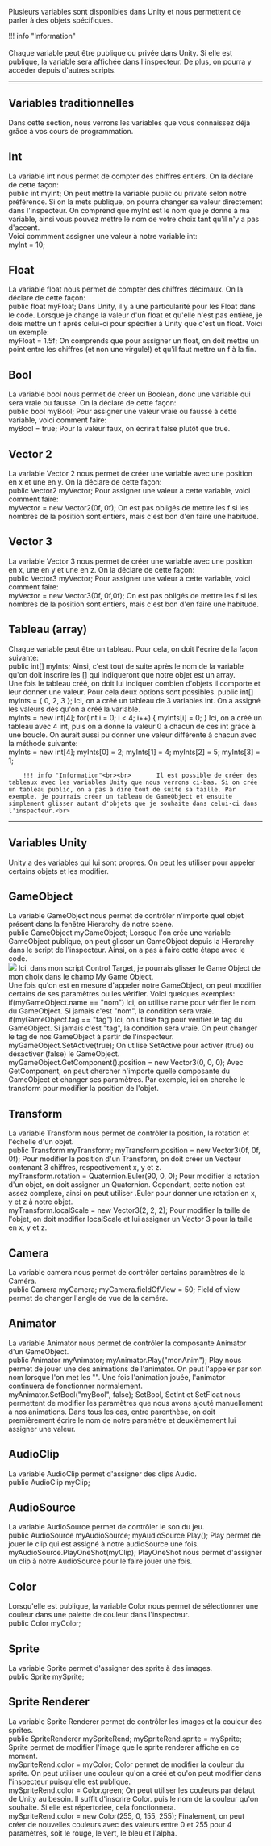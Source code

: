 

Plusieurs variables sont disponibles dans Unity et nous permettent de parler à des objets spécifiques.   

!!! info "Information"<br><br>       Chaque variable peut être publique ou privée dans Unity. Si elle est publique, la variable sera affichée dans l'inspecteur. De plus, on pourra y accéder depuis d'autres scripts.<br>


***  

## Variables traditionnelles
Dans cette section, nous verrons les variables que vous connaissez déjà grâce à vos cours de programmation.   
## Int
La variable int nous permet de compter des chiffres entiers. On la déclare de cette façon:   
<highlight lang="csharp">public int myInt; </highlight>
On peut mettre la variable public ou private selon notre préférence. Si on la mets publique, on pourra changer sa valeur directement dans l'inspecteur. On comprend que myInt est le nom que je donne à ma variable, ainsi vous pouvez mettre le nom de votre choix tant qu'il n'y a pas d'accent.    
Voici commment assigner une valeur à notre variable int:   
<highlight lang="csharp">myInt = 10; </highlight>


## Float
La variable float nous permet de compter des chiffres décimaux. On la déclare de cette façon:   
<highlight lang="csharp">public float myFloat; </highlight>
Dans Unity, il y a une particularité pour les Float dans le code. Lorsque je change la valeur d'un float et qu'elle n'est pas entière, je dois mettre un f après celui-ci pour spécifier à Unity que c'est un float. Voici un exemple:   
<highlight lang="csharp">myFloat = 1.5f; </highlight>
On comprends que pour assigner un float, on doit mettre un point entre les chiffres (et non une virgule!) et qu'il faut mettre un f à la fin.   

## Bool
La variable bool nous permet de créer un Boolean, donc une variable qui sera vraie ou fausse. On la déclare de cette façon:   
<highlight lang="csharp">public bool myBool; </highlight>
Pour assigner une valeur vraie ou fausse à cette variable, voici comment faire:   
<highlight lang="csharp">myBool = true; </highlight>
Pour la valeur faux, on écrirait false plutôt que true.   

## Vector 2
La variable Vector 2 nous permet de créer une variable avec une position en x et une en y. On la déclare de cette façon:   
<highlight lang="csharp">public Vector2 myVector; </highlight>
Pour assigner une valeur à cette variable, voici comment faire:   
<highlight lang="csharp"> myVector = new Vector2(0f, 0f);  </highlight>
On est pas obligés de mettre les f si les nombres de la position sont entiers, mais c'est bon d'en faire une habitude.   

## Vector 3
La variable Vector 3 nous permet de créer une variable avec une position en x, une en y et une en z. On la déclare de cette façon:   
<highlight lang="csharp">public Vector3 myVector; </highlight>
Pour assigner une valeur à cette variable, voici comment faire:   
<highlight lang="csharp"> myVector = new Vector3(0f, 0f,0f);  </highlight>
On est pas obligés de mettre les f si les nombres de la position sont entiers, mais c'est bon d'en faire une habitude.   

## Tableau (array)
Chaque variable peut être un tableau. Pour cela, on doit l'écrire de la façon suivante:   
<highlight lang="csharp">public int[] myInts; </highlight>
Ainsi, c'est tout de suite après le nom de la variable qu'on doit inscrire les [] qui indiqueront que notre objet est un array.   
Une fois le tableau créé, on doit lui indiquer combien d'objets il comporte et leur donner une valeur. Pour cela deux options sont possibles.
<highlight lang="csharp">public int[] myInts = { 0, 2, 3 };  </highlight>
Ici, on a créé un tableau de 3 variables int. On a assigné les valeurs dès qu'on a créé la variable.   
<highlight lang="csharp">
myInts = new int[4]; 
for(int i = 0; i < 4; i++)
{
	myInts[i] = 0; 
}
</highlight>
Ici, on a créé un tableau avec 4 int, puis on a donné la valeur 0 à chacun de ces int grâce à une boucle. On aurait aussi pu donner une valeur différente à chacun avec la méthode suivante:   
<highlight lang="csharp">
myInts = new int[4];
myInts[0] = 2;
myInts[1] = 4;
myInts[2] = 5;
myInts[3] = 1;
</highlight>

        !!! info "Information"<br><br>       Il est possible de créer des tableaux avec les variables Unity que nous verrons ci-bas. Si on crée un tableau public, on a pas à dire tout de suite sa taille. Par exemple, je pourrais créer un tableau de GameObject et ensuite simplement glisser autant d'objets que je souhaite dans celui-ci dans l'inspecteur.<br>

***  

## Variables Unity
Unity a des variables qui lui sont propres. On peut les utiliser pour appeler certains objets et les modifier.   

## GameObject
La variable GameObject nous permet de contrôler n'importe quel objet présent dans la fenêtre Hierarchy de notre scène.   
<highlight lang="csharp">public GameObject myGameObject; </highlight>
Lorsque l'on crée une variable GameObject publique, on peut glisser un GameObject depuis la Hierarchy dans le script de l'inspecteur. Ainsi, on a pas à faire cette étape avec le code.   
<img src="images/gameObject.png">
Ici, dans mon script Control Target, je pourrais glisser le Game Object de mon choix dans le champ My Game Object.   
Une fois qu'on est en mesure d'appeler notre GameObject, on peut modifier certains de ses paramètres ou les vérifier. Voici quelques exemples:   
<highlight lang="csharp">if(myGameObject.name == "nom") </highlight>
Ici, on utilise name pour vérifier le nom du GameObject. Si jamais c'est "nom", la condition sera vraie.   
<highlight lang="csharp">if(myGameObject.tag == "tag") </highlight>
Ici, on utilise tag pour vérifier le tag du GameObject. Si jamais c'est "tag", la condition sera vraie. On peut changer le tag de nos GameObject à partir de l'inspecteur.   
<highlight lang="csharp">myGameObject.SetActive(true); </highlight>
On utilise SetActive pour activer (true) ou désactiver (false) le GameObject.   
<highlight lang="csharp">myGameObject.GetComponent<Transform>().position = new Vector3(0, 0, 0); </highlight>
Avec GetComponent, on peut chercher n'importe quelle composante du GameObject et changer ses paramètres. Par exemple, ici on cherche le transform pour modifier la position de l'objet.   

## Transform
La variable Transform nous permet de contrôler la position, la rotation et l'échelle d'un objet.   
<highlight lang="csharp">public Transform myTransform; </highlight>
<highlight lang="csharp">myTransform.position = new Vector3(0f, 0f, 0f); </highlight>
Pour modifier la position d'un Transform, on doit créer un Vecteur contenant 3 chiffres, respectivement x, y et z.   
<highlight lang="csharp"> myTransform.rotation = Quaternion.Euler(90, 0, 0);  </highlight>
Pour modifier la rotation d'un objet, on doit assigner un Quaternion. Cependant, cette notion est assez complexe, ainsi on peut utiliser .Euler pour donner une rotation en x, y et z à notre objet.   
<highlight lang="csharp"> myTransform.localScale = new Vector3(2, 2, 2);  </highlight>
Pour modifier la taille de l'objet, on doit modifier localScale et lui assigner un Vector 3 pour la taille en x, y et z.   


## Camera
La variable camera nous permet de contrôler certains paramètres de la Caméra.   
<highlight lang="csharp"> public Camera myCamera;  </highlight>
<highlight lang="csharp"> myCamera.fieldOfView = 50; </highlight>
Field of view permet de changer l'angle de vue de la caméra.   

## Animator
La variable Animator nous permet de contrôler la composante Animator d'un GameObject.   
<highlight lang="csharp"> public Animator myAnimator; </highlight>
<highlight lang="csharp"> myAnimator.Play("monAnim"); </highlight>
Play nous permet de jouer une des animations de l'animator. On peut l'appeler par son nom lorsque l'on met les "". Une fois l'animation jouée, l'animator continuera de fonctionner normalement.   
<highlight lang="csharp"> myAnimator.SetBool("myBool", false); </highlight>
SetBool, SetInt et SetFloat nous permettent de modifier les paramètres que nous avons ajouté manuellement à nos animations. Dans tous les cas, entre parenthèse, on doit premièrement écrire le nom de notre paramètre et deuxièmement lui assigner une valeur.   

## AudioClip
La variable AudioClip permet d'assigner des clips Audio.   
<highlight lang="csharp">  public AudioClip myClip;</highlight>

## AudioSource
La variable AudioSource permet de contrôler le son du jeu.   
<highlight lang="csharp">  public AudioSource myAudioSource; </highlight>
<highlight lang="csharp">   myAudioSource.Play(); </highlight>
Play permet de jouer le clip qui est assigné à notre audioSource une fois.   
<highlight lang="csharp">   myAudioSource.PlayOneShot(myClip);</highlight>
PlayOneShot nous permet d'assigner un clip à notre AudioSource pour le faire jouer une fois.   

## Color
Lorsqu'elle est publique, la variable Color nous permet de sélectionner une couleur dans une palette de couleur dans l'inspecteur.   
<highlight lang="csharp">  public Color myColor; </highlight>


## Sprite
La variable Sprite permet d'assigner des sprite à des images.   
<highlight lang="csharp">  public Sprite mySprite;</highlight>

## Sprite Renderer
La variable Sprite Renderer permet de contrôler les images et la couleur des sprites.   
<highlight lang="csharp">   public SpriteRenderer mySpriteRend; </highlight>
<highlight lang="csharp">   mySpriteRend.sprite = mySprite; </highlight>
Sprite permet de modifier l'image que le sprite renderer affiche en ce moment.   
<highlight lang="csharp">   mySpriteRend.color = myColor; </highlight>
Color permet de modifier la couleur du sprite. On peut utiliser une couleur qu'on a créé et qu'on peut modifier dans l'inspecteur puisqu'elle est publique.   
<highlight lang="csharp">  mySpriteRend.color = Color.green;  </highlight>
On peut utiliser les couleurs par défaut de Unity au besoin. Il suffit d'inscrire Color. puis le nom de la couleur qu'on souhaite. Si elle est répertoriée, cela fonctionnera.   
<highlight lang="csharp">  mySpriteRend.color = new Color(255, 0, 155, 255);  </highlight>
Finalement, on peut créer de nouvelles couleurs avec des valeurs entre 0 et 255 pour 4 paramètres, soit le rouge, le vert, le bleu et l'alpha.   





